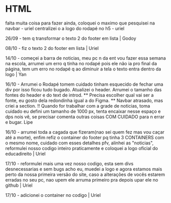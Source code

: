 # HTML

falta muita coisa para fazer ainda, coloquei o maximo que pesquisei na navbar - uriel
centralizei o a logo do rodapé no h5 - uriel


26/09 - tem q transformar o texto 2 do footer em lista | Godoy

08/10 - fiz o texto 2 do footer em lista | Uriel

14/10 - começei a barra de noticias, meu pc n da ent vou fazer essa semana na escola, arrumei um erro q tinha no rodapé pois ele não ia pro final da página, tem um erro no rodapé q ao diminuir a tela o texto entra dentro da logo | Yan

16/10 - Arrumei o Rodapé tomem cuidado tinham esquecido de fechar uma div por isso ficou tudo bugado.
Atualizei o header.
Arrumei o tamanho das fontes do header e do text de introd. 
** Precisa escolher qual vai ser a fonte, eu gosto dela redondinha igual a do Figma.
** Navbar atrasado, mas criei a section.
!! Quando for trabalhar com a grade de noticias, toma cuidado eu defini um tamanho de 1000 px, tenta encaixar nesse espaço e dps nois vê, se precisar comenta outras coisas COM CUIDADO para n errar e bugar. 
Lipe

16/10 - arrumei toda a cagada que fizeram(nao sei quem fez mas vou caçar até a morte), enfim refiz o container do footer pq tinha 3 CONTAINERS com o mesmo nome, cuidado com esses detalhes pfv, alinhei as "noticias", reformulei nosso codigo inteiro praticamente e coloquei a logo oficial do educadireito | Uriel 

17/10 - reformulei mais uma vez nosso codigo, esta sem divs desnecessarias e sem bugs acho eu, muedei a logo e agora estamos mais perto da nossa primeira versão do site, caso a alterações de vocês estarem erradas no seu pc, nao upem ele arruma primeiro pra depois upar ele no github | Uriel

17/10 - adicionei o container no codigo | Uriel